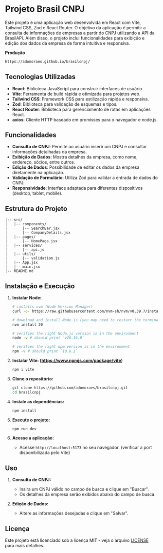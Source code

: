 # Projeto Brasil CNPJ

Este projeto é uma aplicação web desenvolvida em React com Vite, Tailwind CSS, Zod e React Router. O objetivo da aplicação é permitir a consulta de informações de empresas a partir do CNPJ utilizando a API da BrasilAPI. Além disso, o projeto inclui funcionalidades para exibição e edição dos dados da empresa de forma intuitiva e responsiva.

**Produção**

```bash
https://adomoraes.github.io/brasilcnpj/
```

## Tecnologias Utilizadas

- **React**: Biblioteca JavaScript para construir interfaces de usuário.
- **Vite**: Ferramenta de build rápida e otimizada para projetos web.
- **Tailwind CSS**: Framework CSS para estilização rápida e responsiva.
- **Zod**: Biblioteca para validação de esquemas e tipos.
- **React Router**: Biblioteca para gerenciamento de rotas em aplicações React.
- **axios**: Cliente HTTP baseado em promisses para o navegador e node.js.

## Funcionalidades

- **Consulta de CNPJ**: Permite ao usuário inserir um CNPJ e consultar informações detalhadas da empresa.
- **Exibição de Dados**: Mostra detalhes da empresa, como nome, endereço, sócios, entre outros.
- **Edição de Dados**: Possibilidade de editar os dados da empresa diretamente na aplicação.
- **Validação de Formulário**: Utiliza Zod para validar a entrada de dados do CNPJ.
- **Responsividade**: Interface adaptada para diferentes dispositivos (desktop, tablet, mobile).

## Estrutura do Projeto

```plaintext
|-- src/
|   |-- components/
|       |-- SearchBar.jsx
|       |-- CompanyDetails.jsx
|   |-- pages/
|       |-- HomePage.jsx
|   |-- services/
|       |-- api.js
|   |-- utils/
|       |-- validation.js
|   |-- App.jsx
|   |-- main.jsx
|-- README.md
```

## Instalação e Execução

1. **Instalar Node:**

   ```bash
   # installs nvm (Node Version Manager)
   curl -o- https://raw.githubusercontent.com/nvm-sh/nvm/v0.39.7/install.sh | bash

   # download and install Node.js (you may need to restart the terminal)
   nvm install 20

   # verifies the right Node.js version is in the environment
   node -v # should print `v20.16.0`

   # verifies the right npm version is in the environment
   npm -v # should print `10.8.1`
   ```

2. **Instalar Vite: (https://www.npmjs.com/package/vite)**

   ```bash
   npm i vite
   ```

3. **Clone o repositório:**

   ```bash
   git clone https://github.com/adomoraes/brasilcnpj.git
   cd brasilcnpj
   ```

4. **Instale as dependências:**

   ```bash
   npm install
   ```

5. **Execute o projeto:**

   ```bash
   npm run dev
   ```

6. **Acesse a aplicação:**
   - Acesse `http://localhost:5173` no seu navegador. (verificar a port disponibilizada pelo Vite)

## Uso

1. **Consulta de CNPJ:**

   - Insira um CNPJ válido no campo de busca e clique em "Buscar".
   - Os detalhes da empresa serão exibidos abaixo do campo de busca.

2. **Edição de Dados:**
   - Altere as informações desejadas e clique em "Salvar".

## Licença

Este projeto está licenciado sob a licença MIT - veja o arquivo [LICENSE](LICENSE) para mais detalhes.
